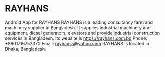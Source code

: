 # RAYHANS
Android App for RAYHANS
RAYHANS is a leading consultancy farm and machinery supplier in Bangladesh. It supplies industrial machinery and equipment, diesel generators, elevators and provide industrial construction services in Bangladesh.
Its website is https://rayhans.com.bd
Phone: +8801716752370
Email: rayhanss@yahoo.com
RAYHANS is located in Dhaka, Bangladesh.
